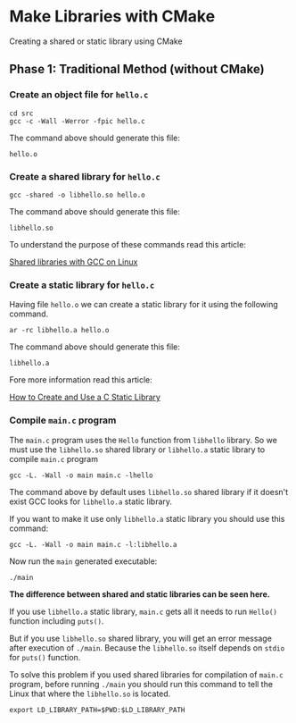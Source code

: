 # Make Libraries with CMake

Creating a shared or static library using CMake

## Phase 1: Traditional Method (without CMake)

### Create an object file for `hello.c`

```console
cd src
gcc -c -Wall -Werror -fpic hello.c
```

The command above should generate this file:

```
hello.o
```
### Create a shared library for `hello.c`

```console
gcc -shared -o libhello.so hello.o
```

The command above should generate this file:

```
libhello.so
```
To understand the purpose of these commands read this article:

[Shared libraries with GCC on Linux](https://www.cprogramming.com/tutorial/shared-libraries-linux-gcc.html)

### Create a static library for `hello.c`

Having file `hello.o` we can create a static library for it using the following command.

```console
ar -rc libhello.a hello.o 
```

The command above should generate this file:

```
libhello.a
```

Fore more information read this article:

[How to Create and Use a C Static Library](https://medium.com/@eightlimbed/how-to-create-and-use-a-c-static-library-eec33d502aeb)

### Compile `main.c` program 

The `main.c` program uses the `Hello` function from `libhello` library. So we must use the `libhello.so` shared library or `libhello.a` static library to compile `main.c` program

```console
gcc -L. -Wall -o main main.c -lhello
```

The command above by default uses `libhello.so` shared library if it doesn't exist GCC looks for `libhello.a` static library.

If you want to make it use only `libhello.a` static library you should use this command:

```console
gcc -L. -Wall -o main main.c -l:libhello.a
```

Now run the `main` generated executable:

```console
./main
```

**The difference between shared and static libraries can be seen here.**

If you use `libhello.a` static library, `main.c` gets all it needs to run `Hello()` function including `puts()`.

But if you use `libhello.so` shared library, you will get an error message after execution of `./main`. Because the `libhello.so` itself depends on `stdio` for `puts()` function.

To solve this problem if you used shared libraries for compilation of `main.c` program, before running `./main` you should run this command to tell the Linux that where the `libhello.so` is located.

```console
export LD_LIBRARY_PATH=$PWD:$LD_LIBRARY_PATH
```

